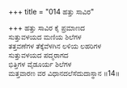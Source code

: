 +++
title = "014 ಹತ್ತು ಸಾವಿರ"

+++
ಹತ್ತು ಸಾವಿರ ಕೈ ಪ್ರಮಾಣದ     
ಸುತ್ತುವಳಯದ ಮಣಿಯ ಶಿಲೆಗಳ   
ತತ್ತವಣೆಗಳ ತೆಕ್ಕೆವೆಳಗಿನ ಲಳಿಯ ಲಹರಿಗಳ      
ಸುತ್ತುವಳಯದ ಪದ್ಮರಾಗದ      
ಭಿತ್ತಿಗಳ ವೈಡೂರ್ಯ ಶಿಲೆಗಳ      
ಮತ್ತವಾರಣ ವರ ವಿಧಾನದಲೆಸೆದುದಾಸ್ಥಾನ     ॥14॥